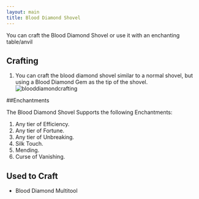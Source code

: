 ```yaml
---
layout: main
title: Blood Diamond Shovel
---
```


You can craft the Blood Diamond Shovel or use it with an enchanting table/anvil

## Crafting

1) You can craft the blood diamond shovel similar to a normal shovel, but using a Blood Diamond Gem as the tip of the shovel.
![blooddiamondcrafting](https://t.gyazo.com/teams/chew/f35f68b5d4361712a571b42035055c80.png)

##Enchantments

The Blood Diamond Shovel Supports the following Enchantments:

1) Any tier of Efficiency.
2) Any tier of Fortune.
3) Any tier of Unbreaking.
4) Silk Touch.
5) Mending.
6) Curse of Vanishing.

## Used to Craft

- Blood Diamond Multitool
